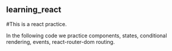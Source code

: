 ## learning_react
#This is a react practice.

In the following code we practice components, states, conditional rendering, events, react-router-dom routing.
